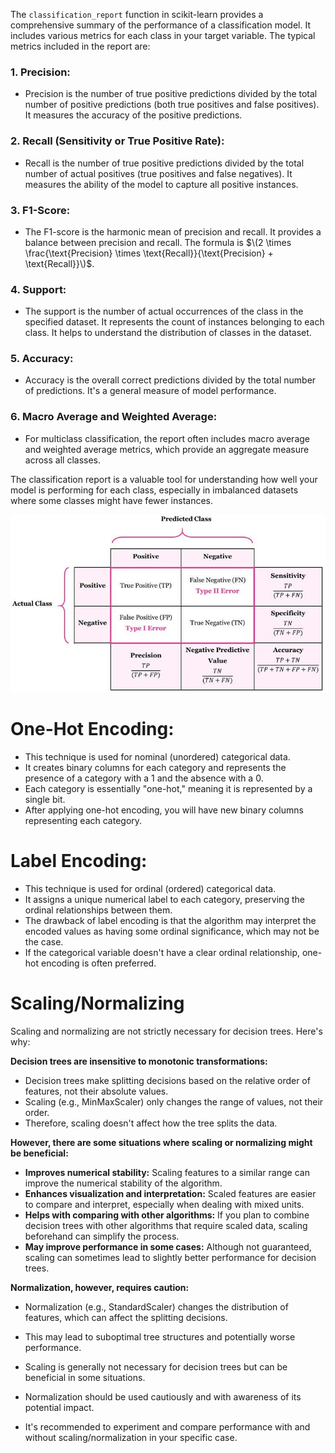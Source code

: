 The `classification_report` function in scikit-learn provides a comprehensive summary of the performance of a classification model. It includes various metrics for each class in your target variable. The typical metrics included in the report are:

### 1. Precision:
   - Precision is the number of true positive predictions divided by the total number of positive predictions (both true positives and false positives). It measures the accuracy of the positive predictions.

### 2. Recall (Sensitivity or True Positive Rate):
   - Recall is the number of true positive predictions divided by the total number of actual positives (true positives and false negatives). It measures the ability of the model to capture all positive instances.

### 3. F1-Score:
   - The F1-score is the harmonic mean of precision and recall. It provides a balance between precision and recall. The formula is $\(2 \times \frac{\text{Precision} \times \text{Recall}}{\text{Precision} + \text{Recall}}\)$.

### 4. Support:
   - The support is the number of actual occurrences of the class in the specified dataset. It represents the count of instances belonging to each class. It helps to understand the distribution of classes in the dataset.

### 5. Accuracy:
   - Accuracy is the overall correct predictions divided by the total number of predictions. It's a general measure of model performance.

### 6. Macro Average and Weighted Average:
   - For multiclass classification, the report often includes macro average and weighted average metrics, which provide an aggregate measure across all classes.

The classification report is a valuable tool for understanding how well your model is performing for each class, especially in imbalanced datasets where some classes might have fewer instances.

![Alt Text](classification_report.jpg)

# One-Hot Encoding:
- This technique is used for nominal (unordered) categorical data.
- It creates binary columns for each category and represents the presence of a category with a 1 and the absence with a 0.
- Each category is essentially "one-hot," meaning it is represented by a single bit.
- After applying one-hot encoding, you will have new binary columns representing each category.

# Label Encoding:
- This technique is used for ordinal (ordered) categorical data.
- It assigns a unique numerical label to each category, preserving the ordinal relationships between them.
- The drawback of label encoding is that the algorithm may interpret the encoded values as having some ordinal significance, which may not be the case.
- If the categorical variable doesn't have a clear ordinal relationship, one-hot encoding is often preferred.


# Scaling/Normalizing

Scaling and normalizing are not strictly necessary for decision trees. Here's why:

**Decision trees are insensitive to monotonic transformations:**

* Decision trees make splitting decisions based on the relative order of features, not their absolute values.
* Scaling (e.g., MinMaxScaler) only changes the range of values, not their order.
* Therefore, scaling doesn't affect how the tree splits the data.

**However, there are some situations where scaling or normalizing might be beneficial:**

* **Improves numerical stability:** Scaling features to a similar range can improve the numerical stability of the algorithm.
* **Enhances visualization and interpretation:** Scaled features are easier to compare and interpret, especially when dealing with mixed units.
* **Helps with comparing with other algorithms:** If you plan to combine decision trees with other algorithms that require scaled data, scaling beforehand can simplify the process.
* **May improve performance in some cases:** Although not guaranteed, scaling can sometimes lead to slightly better performance for decision trees.

**Normalization, however, requires caution:**

* Normalization (e.g., StandardScaler) changes the distribution of features, which can affect the splitting decisions.
* This may lead to suboptimal tree structures and potentially worse performance.


* Scaling is generally not necessary for decision trees but can be beneficial in some situations.
* Normalization should be used cautiously and with awareness of its potential impact.
* It's recommended to experiment and compare performance with and without scaling/normalization in your specific case.

